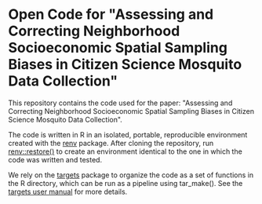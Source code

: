 # Open Code for "Assessing and Correcting Neighborhood Socioeconomic Spatial Sampling Biases in Citizen Science Mosquito Data Collection"
This repository contains the code used for the paper: "Assessing and Correcting Neighborhood Socioeconomic Spatial Sampling Biases in Citizen Science Mosquito Data Collection".

The code is written in R in an isolated, portable, reproducible environment created with the [renv](https://rstudio.github.io/renv/) package. After cloning the repository, run [renv::restore()](https://rstudio.github.io/renv/reference/restore.html) to create an environment identical to the one in which the code was written and tested. 

We rely on the [targets](https://github.com/ropensci/targets) package to organize the code as a set of functions in the R directory, which can be run as a pipeline using tar_make(). See the [targets user manual](https://books.ropensci.org/targets/walkthrough.html) for more details. 